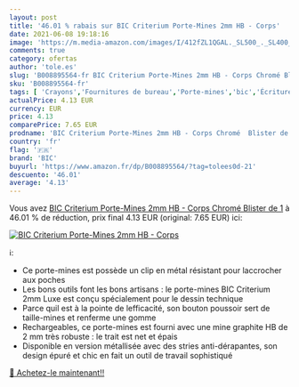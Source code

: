 ```yaml
---
layout: post
title: '46.01 % rabais sur BIC Criterium Porte-Mines 2mm HB - Corps'
date: 2021-06-08 19:18:16
image: 'https://m.media-amazon.com/images/I/412fZL1QGAL._SL500_._SL400_.jpg'
comments: true
category: ofertas
author: 'tole.es'
slug: 'B008895564-fr BIC Criterium Porte-Mines 2mm HB - Corps Chromé Blister de 1'
sku: 'B008895564-fr'
tags: [ 'Crayons','Fournitures de bureau','Porte-mines','bic','Écriture', ]
actualPrice: 4.13 EUR
currency: EUR
price: 4.13
comparePrice: 7.65 EUR
prodname: 'BIC Criterium Porte-Mines 2mm HB - Corps Chromé  Blister de 1'
country: 'fr'
flag: '🇫🇷'
brand: 'BIC'
buyurl: 'https://www.amazon.fr/dp/B008895564/?tag=tolees0d-21'
descuento: '46.01'
average: '4.13'
---
```


Vous avez [BIC Criterium Porte-Mines 2mm HB - Corps Chromé  Blister de 1](https://www.amazon.fr/dp/B008895564/?tag=tolees0d-21)  à  46.01 % de réduction, prix final  4.13 EUR (original: 7.65 EUR) ici:

[![BIC Criterium Porte-Mines 2mm HB - Corps](https://m.media-amazon.com/images/I/412fZL1QGAL._SL500_._SL400_.jpg)](https://www.amazon.fr/dp/B008895564/?tag=tolees0d-21)

ℹ️:

- Ce porte-mines est possède un clip en métal résistant pour laccrocher aux poches
- Les bons outils font les bons artisans : le porte-mines BIC Criterium 2mm Luxe est conçu spécialement pour le dessin technique
- Parce quil est à la pointe de lefficacité, son bouton poussoir sert de taille-mines et renferme une gomme
- Rechargeables, ce porte-mines est fourni avec une mine graphite HB de 2 mm très robuste : le trait est net et épais
- Disponible en version métallisée avec des stries anti-dérapantes, son design épuré et chic en fait un outil de travail sophistiqué

[🛒 Achetez-le maintenant!!](https://www.amazon.fr/dp/B008895564/?tag=tolees0d-21)
